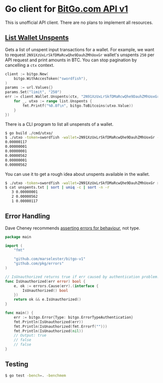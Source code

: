 # Go client for [BitGo.com API v1](https://bitgo.github.io/bitgo-docs/)

This is unofficial API client. There are no plans to implement all resources.

## [List Wallet Unspents](https://bitgo.github.io/bitgo-docs/#list-wallet-unspents)

Gets a list of unspent input transactions for a wallet. For example, we want to request
`2N91XzUxLrSkfDMaRcwQhe9DauhZMhUoxGr` wallet's unspents `250` per API request and
print amounts in BTC. You can stop pagination by cancelling a `ctx` context.

```go
client := bitgo.New(
    bitgo.WithAccesToken("swordfish"),
)
params := url.Values{}
params.Set("limit", "250")
err := client.Wallet.Unspents(ctx, "2N91XzUxLrSkfDMaRcwQhe9DauhZMhUoxGr", params, func(list *bitgo.UnspentList) {
    for _, utxo := range list.Unspents {
        fmt.Printf("%0.8f\n", bitgo.ToBitcoins(utxo.Value))
    }
})
```

There is a CLI program to list all unspensts of a wallet.

```sh
$ go build ./cmd/utxo/
$ ./utxo -token=swordfish -wallet=2N91XzUxLrSkfDMaRcwQhe9DauhZMhUoxGr -limit=250
0.00000117
0.00000001
0.00000001
0.00000562
0.00000001
0.00000562
```

You can use it to get a rough idea about unspents available in the wallet.

```sh
$ ./utxo -token=swordfish -wallet=2N91XzUxLrSkfDMaRcwQhe9DauhZMhUoxGr > unspents.txt
$ cat unspents.txt | sort | uniq -c | sort -n -r
   3 0.00000001
   2 0.00000562
   1 0.00000117
```

## Error Handling

Dave Cheney recommends
[asserting errors for behaviour](https://dave.cheney.net/2016/04/27/dont-just-check-errors-handle-them-gracefully), not type.

```go
package main

import (
	"fmt"

	"github.com/marselester/bitgo-v1"
	"github.com/pkg/errors"
)

// IsUnauthorized returns true if err caused by authentication problem.
func IsUnauthorized(err error) bool {
	e, ok := errors.Cause(err).(interface {
		IsUnauthorized() bool
	})
	return ok && e.IsUnauthorized()
}

func main() {
	err := bitgo.Error{Type: bitgo.ErrorTypeAuthentication}
	fmt.Println(IsUnauthorized(err))
	fmt.Println(IsUnauthorized(fmt.Errorf("")))
	fmt.Println(IsUnauthorized(nil))
	// Output: true
	// false
	// false
}
```

## Testing

```sh
$ go test -bench=. -benchmem
```
